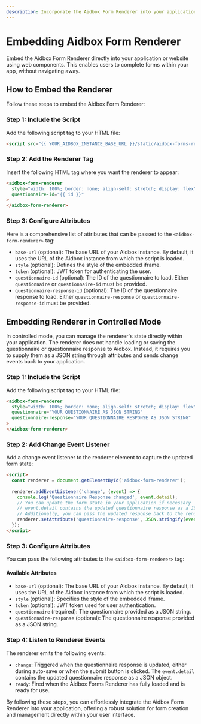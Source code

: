 ```yaml
---
description: Incorporate the Aidbox Form Renderer into your application or website using web components, allowing users to fill out forms without leaving your platform.
---
```


# Embedding Aidbox Form Renderer

Embed the Aidbox Form Renderer directly into your application or website using web components. This enables users to complete forms within your app, without navigating away.
## How to Embed the Renderer

Follow these steps to embed the Aidbox Form Renderer:

### Step 1: Include the Script

Add the following script tag to your HTML file:

```html
<script src="{{ YOUR_AIDBOX_INSTANCE_BASE_URL }}/static/aidbox-forms-renderer-webcomponent.js"></script>
```

### Step 2: Add the Renderer Tag

Insert the following HTML tag where you want the renderer to appear:

```html
<aidbox-form-renderer
  style="width: 100%; border: none; align-self: stretch; display: flex"
  questionnaire-id="{{ id }}"
>
</aidbox-form-renderer>
```

### Step 3: Configure Attributes

Here is a comprehensive list of attributes that can be passed to the `<aidbox-form-renderer>` tag:

- `base-url` (optional): The base URL of your Aidbox instance. By default, it uses the URL of the Aidbox instance from which the script is loaded.
- `style` (optional): Defines the style of the embedded iframe.
- `token` (optional): JWT token for authenticating the user.
- `questionnaire-id` (optional): The ID of the questionnaire to load. Either `questionnaire` or `questionnaire-id` must be provided.
- `questionnaire-response-id` (optional): The ID of the questionnaire response to load. Either `questionnaire-response` or `questionnaire-response-id` must be provided.

## Embedding Renderer in Controlled Mode

In controlled mode, you can manage the renderer's state directly within your application. The renderer does not handle loading or saving the questionnaire or questionnaire response to Aidbox. Instead, it requires you to supply them as a JSON string through attributes and sends change events back to your application.

### Step 1: Include the Script

Add the following script tag to your HTML file:

```html
<aidbox-form-renderer
  style="width: 100%; border: none; align-self: stretch; display: flex"
  questionnaire="YOUR QUESTIONNAIRE AS JSON STRING"
  questionnaire-response="YOUR QUESTIONNAIRE RESPONSE AS JSON STRING"
>
</aidbox-form-renderer>
```

### Step 2: Add Change Event Listener

Add a change event listener to the renderer element to capture the updated form state:

```html
<script>
  const renderer = document.getElementById('aidbox-form-renderer');
  
  renderer.addEventListener('change', (event) => {
    console.log('Questionnaire Response changed', event.detail);
    // You can update the form state in your application if necessary
    // event.detail contains the updated questionnaire response as a JSON object
    // Additionally, you can pass the updated response back to the renderer using the questionnaire-response attribute
    renderer.setAttribute('questionnaire-response', JSON.stringify(event.detail));
  });
</script>
```

### Step 3: Configure Attributes

You can pass the following attributes to the `<aidbox-form-renderer>` tag:

#### Available Attributes

- `base-url` (optional): The base URL of your Aidbox instance. By default, it uses the URL of the Aidbox instance from which the script is loaded.
- `style` (optional): Specifies the style of the embedded iframe.
- `token` (optional): JWT token used for user authentication.
- `questionnaire` (required): The questionnaire provided as a JSON string.
- `questionnaire-response` (optional): The questionnaire response provided as a JSON string.

### Step 4: Listen to Renderer Events

The renderer emits the following events:

- `change`: Triggered when the questionnaire response is updated, either during auto-save or when the submit button is clicked. The `event.detail` contains the updated questionnaire response as a JSON object.
- `ready`: Fired when the Aidbox Forms Renderer has fully loaded and is ready for use.

By following these steps, you can effortlessly integrate the Aidbox Form Renderer into your application, offering a robust solution for form creation and management directly within your user interface.
